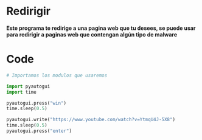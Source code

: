# Redirigir
**Este programa te redirige a una pagina web que tu desees, se puede usar para redirigir a paginas web que contengan algún tipo de malware**


# Code

```python
# Importamos los modulos que usaremos

import pyautogui
import time

pyautogui.press("win")
time.sleep(0.5)

pyautogui.write("https://www.youtube.com/watch?v=YtmqU4J-5X8")
time.sleep(0.5)
pyautogui.press("enter")
```
